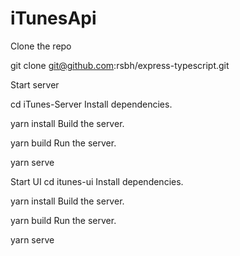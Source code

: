# iTunesApi

Clone the repo

git clone git@github.com:rsbh/express-typescript.git

Start server

cd iTunes-Server
Install dependencies.

yarn install
Build the  server.

yarn build
Run the server.

yarn serve

Start UI
cd itunes-ui
Install dependencies.

yarn install
Build the  server.

yarn build
Run the server.

yarn serve


